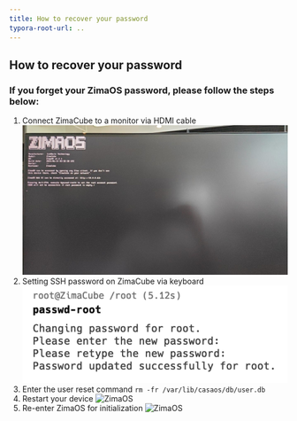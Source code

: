 ```yaml
---
title: How to recover your password
typora-root-url: ..
---
```

## How to recover your password


### If you forget your ZimaOS password, please follow the steps below:
1. Connect ZimaCube to a monitor via HDMI cable
![ZimaOS](/images/ForgotPassword/1ec6067a-38b9-4a23-a23e-d288d2ef1be5.jpeg)
2. Setting SSH password on ZimaCube via keyboard
![ZimaOS](/images/ForgotPassword/8e016566-2381-45b9-9434-33ca0cf99cdb.png)
3. Enter the user reset command
  ```rm -fr /var/lib/casaos/db/user.db```
4. Restart your device
![ZimaOS](/images/ForgotPassword/086012cb-6823-44f3-a946-9c880de032a3.png)
5. Re-enter ZimaOS for initialization
![ZimaOS](/images/ForgotPassword/15eab3bd-1f91-4142-bd30-b14d4db0ff5c.png)